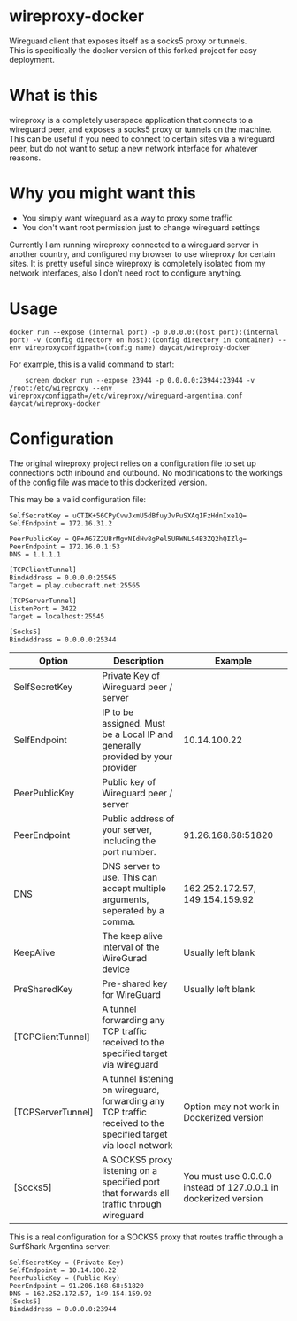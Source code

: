 # wireproxy-docker
Wireguard client that exposes itself as a socks5 proxy or tunnels.   
This is specifically the docker version of this forked project for easy deployment.
# What is this
wireproxy is a completely userspace application that connects to a wireguard peer,
and exposes a socks5 proxy or tunnels on the machine. This can be useful if you need
to connect to certain sites via a wireguard peer, but do not want to setup a new network
interface for whatever reasons.

# Why you might want this
- You simply want wireguard as a way to proxy some traffic
- You don't want root permission just to change wireguard settings

Currently I am running wireproxy connected to a wireguard server in another country,
and configured my browser to use wireproxy for certain sites. It is pretty useful since
wireproxy is completely isolated from my network interfaces, also I don't need root to configure
anything.

# Usage
```shell
docker run --expose (internal port) -p 0.0.0.0:(host port):(internal port) -v (config directory on host):(config directory in container) --env wireproxyconfigpath=(config name) daycat/wireproxy-docker
```

For example, this is a valid command to start:
```shell
    screen docker run --expose 23944 -p 0.0.0.0:23944:23944 -v /root:/etc/wireproxy --env wireproxyconfigpath=/etc/wireproxy/wireguard-argentina.conf daycat/wireproxy-docker
```
# Configuration

The original wireproxy project relies on a configuration file to set up connections both inbound and outbound. No modifications to the workings of the config file was made to this dockerized version.

This may be a valid configuration file:
```
SelfSecretKey = uCTIK+56CPyCvwJxmU5dBfuyJvPuSXAq1FzHdnIxe1Q=
SelfEndpoint = 172.16.31.2

PeerPublicKey = QP+A67Z2UBrMgvNIdHv8gPel5URWNLS4B3ZQ2hQIZlg=
PeerEndpoint = 172.16.0.1:53
DNS = 1.1.1.1

[TCPClientTunnel]
BindAddress = 0.0.0.0:25565
Target = play.cubecraft.net:25565

[TCPServerTunnel]
ListenPort = 3422
Target = localhost:25545

[Socks5]
BindAddress = 0.0.0.0:25344
```


| Option        | Description                                                                   | Example |
|---------------|-------------------------------------------------------------------------------|---------|
| SelfSecretKey | Private Key of Wireguard peer / server                                        |         |
| SelfEndpoint  | IP to be assigned. Must be a Local IP and generally provided by your provider | 10.14.100.22        |
| PeerPublicKey | Public key of Wireguard peer / server                                         |         |
| PeerEndpoint  | Public address of your server, including the port number.                     | 91.26.168.68:51820        |
| DNS | DNS server to use. This can accept multiple arguments, seperated by a comma. | 162.252.172.57, 149.154.159.92 |
| KeepAlive | The keep alive interval of the WireGurad device | Usually left blank |
| PreSharedKey | Pre-shared key for WireGuard | Usually left blank |
| [TCPClientTunnel] | A tunnel forwarding any TCP traffic received to the specified target via wireguard | |
| [TCPServerTunnel] | A tunnel listening on wireguard, forwarding any TCP traffic received to the specified target via local network | Option may not work in Dockerized version |
| [Socks5] | A SOCKS5 proxy listening on a specified port that forwards all traffic through wireguard | You must use 0.0.0.0 instead of 127.0.0.1 in dockerized version |

This is a real configuration for a SOCKS5 proxy that routes traffic through a SurfShark Argentina server:
```
SelfSecretKey = (Private Key)
SelfEndpoint = 10.14.100.22
PeerPublicKey = (Public Key)
PeerEndpoint = 91.206.168.68:51820
DNS = 162.252.172.57, 149.154.159.92
[Socks5]
BindAddress = 0.0.0.0:23944